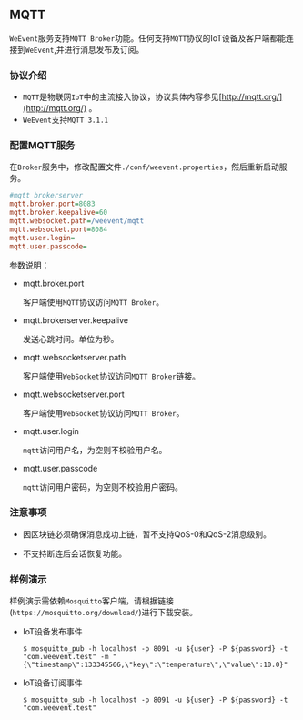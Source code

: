 ## MQTT
`WeEvent`服务支持`MQTT Broker`功能。任何支持`MQTT`协议的IoT设备及客户端都能连接到`WeEvent`,并进行消息发布及订阅。

### 协议介绍

- `MQTT`是物联网`IoT`中的主流接入协议，协议具体内容参见[http://mqtt.org/](http://mqtt.org/) 。
- `WeEvent`支持`MQTT 3.1.1`
### 配置MQTT服务

 在`Broker`服务中，修改配置文件`./conf/weevent.properties`，然后重新启动服务。

```ini
#mqtt brokerserver
mqtt.broker.port=8083
mqtt.broker.keepalive=60
mqtt.websocket.path=/weevent/mqtt
mqtt.websocket.port=8084
mqtt.user.login=
mqtt.user.passcode=
```

参数说明：

- mqtt.broker.port

  客户端使用`MQTT`协议访问`MQTT Broker`。

- mqtt.brokerserver.keepalive

  发送心跳时间。单位为秒。

- mqtt.websocketserver.path

  客户端使用`WebSocket`协议访问`MQTT Broker`链接。

- mqtt.websocketserver.port

  客户端使用`WebSocket`协议访问`MQTT Broker`。

- mqtt.user.login

  `mqtt`访问用户名，为空则不校验用户名。

- mqtt.user.passcode

  `mqtt`访问用户密码，为空则不校验用户密码。

### 注意事项

- 因区块链必须确保消息成功上链，暂不支持QoS-0和QoS-2消息级别。

- 不支持断连后会话恢复功能。

### 样例演示

样例演示需依赖`Mosquitto`客户端，请根据链接(`https://mosquitto.org/download/`)进行下载安装。

- IoT设备发布事件

  ```shell
  $ mosquitto_pub -h localhost -p 8091 -u ${user} -P ${password} -t "com.weevent.test" -m "{\"timestamp\":133345566,\"key\":\"temperature\",\"value\":10.0}"
  ```

- IoT设备订阅事件

  ```shell
  $ mosquitto_sub -h localhost -p 8091 -u ${user} -P ${password} -t "com.weevent.test"
  ```